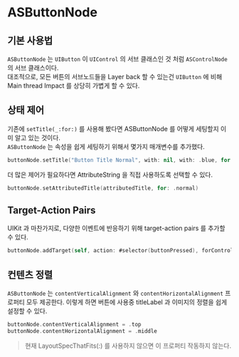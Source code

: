 # ASButtonNode

## 기본 사용법

`ASButtonNode` 는 `UIButton` 이 `UIControl` 의 서브 클래스인 것 처럼 `ASControlNode` 의 서브 클래스이다.  
대조적으로, 모든 버튼의 서브노드들을 Layer back 할 수 있는건 `UIButton` 에 비해  Main thread Impact 를 상당히 가볍게 할 수 있다.

## 상태 제어

기존에 `setTitle(_:for:)` 를 사용해 봤다면 ASButtonNode 를 어떻게 세팅할지 이미 알고 있는 것이다.  
`ASButtonNode` 는 속성을 쉽게 세팅하기 위해서 몇가지 매개변수를 추가했다.

```swift
buttonNode.setTitle("Button Title Normal", with: nil, with: .blue, for: .normal)
```

더 많은 제어가 필요하다면 AttributeString 을 직접 사용하도록 선택할 수 있다.

```swift
buttonNode.setAttributedTitle(attributedTitle, for: .normal)
```

## Target-Action Pairs

UIKit 과 마찬가지로, 다양한 이벤트에 반응하기 위해 target-action pairs 를 추가할 수 있다.

```swift
buttonNode.addTarget(self, action: #selector(buttonPressed), forControlEvents: .touchUpInside)
```

## 컨텐츠 정렬

`ASButtonNode` 는 `contentVerticalAlignment` 와 `contentHorizontalAlignment` 프로퍼티 모두 제공한다. 이렇게 하면 버튼에 사용중 titleLabel 과 이미지의 정렬을 쉽게 설정할 수 있다.

```swift
buttonNode.contentVerticalAlignment = .top
buttonNode.contentHorizontalAlignment = .middle
```

> 현재 LayoutSpecThatFits\(:\) 를 사용하지 않으면 이 프로퍼티 작동하지 않는다.

